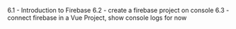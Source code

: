 6.1 - Introduction to Firebase
6.2 - create a firebase project on console
6.3 - connect firebase in a Vue Project, show console logs for now

